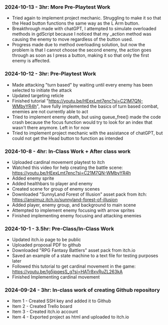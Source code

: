 ### 2024-10-13 - 3hr: More Pre-Playtest Work
* Tried again to implement project mechanic. Struggling to make it so that the Head button functions the same way as the L Arm button.
* Breakthrough made with chatGPT, I attempted to simulate overloaded methods in gdScript because I noticed that my _action method was causing the enemy to move regardless of the button used.
* Progress made due to method overloading solution, but now the problem is that I cannot choose the second enemy, the action goes through as soon as I press a button, making it so that only the first enemy is affected.


### 2024-10-12 - 3hr: Pre-Playtest Work
* Made attacking "turn based" by waiting until every enemy has been selected to initiate the attack
* Updated targeting reticle
* Finished tutorial "https://youtu.be/HEexLmt7enc?si=C21M7QN-WMbyYR4h", have fully implemented the basics of turn based combat, enemies are not currently able to act
* Tried to implement enemy death, but using queue_free() made the code crash because the focus function would try to look for an index that wasn't there anymore. Left in for now
* Tried to implement project mechanic with the assistance of chatGPT, but could not get the Head button to function as intended


### 2024-10-8 - 4hr: In-Class Work + After class work
* Uploaded cardinal movement playtest to itch
* Watched this video for help creating the battle scene: https://youtu.be/HEexLmt7enc?si=C21M7QN-WMbyYR4h
* Added enemy sprite
* Added healthbars to player and enemy
* Created scene for group of enemy scenes
* Downloaded "SunnyLand Forest of Illusion" asset pack from itch: https://ansimuz.itch.io/sunnyland-forest-of-illusion
* Added player, enemy group, and background to main scene
* Attempted to implement enemy focusing with arrow sprites
* Finished implementing enemy focusing and attacking enemies


### 2024-10-1 - 3.5hr: Pre-Class/In-Class Work
* Updated itch.io page to be public
* Uploaded proposal PDF to github
* Downloaded "RPG Fantasy Battlers" asset pack from itch.io
* Saved an example of a state machine to a text file for testing purposes later
* Followed this tutorial to get cardinal movement in the game: https://youtu.be/Ig5jpqesS_g?si=HATr8xyRuZL263kA
* Finished Implementing cardinal movement


### 2024-09-24 - 3hr: In-class work of creating Github repository
* Item 1 - Created SSH key and added it to Github
* Item 2 - Created Trello board
* Item 3 - Created itch.io account
* Item 4 - Exported project as html and uploaded to itch.io